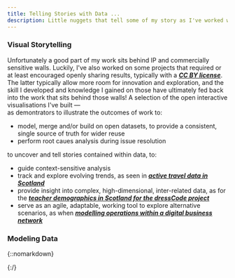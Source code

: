 ```yaml
---
title: Telling Stories with Data ...
description: Little nuggets that tell some of my story as I've worked with data in different places and with different people. And what I've learnt along the way.  
---
```



### Visual Storytelling
 
Unfortunately a good part of my work sits behind IP and commercially sensitive walls. Luckily, I've also worked on some projects that required or at least encouraged openly sharing results, typically with a [___CC BY license___](https://creativecommons.org/share-your-work/cclicenses). The latter typically allow more room for innovation and exploration, and the skill I developed and knowledge I gained on those have ultimately fed back into the work that sits behind those walls! A selection of the open interactive visualisations I've built &mdash;\
as demontrators to illustrate the outcomes of work to:
  * model, merge and/or build on open datasets, to provide a consistent, single source of truth for wider reuse
  * perform root caues analysis during issue resolution

to uncover and tell stories contained within data, to:  
  * guide context-sensitive analysis
  * track and explore evolving trends, as seen in [___active travel data in Scotland___](sta/sta-climate-change_cycling.html)
  * provide insight into complex, high-dimensional, inter-related data, as for the [___teacher demographics in Scotland for the dressCode project___](sta/sta_it_402_dress_code_teacher_demographics.html)
  * serve as an agile, adaptable, working tool to explore alternative scenarios, as when [___modelling operations within a digital business network___](ebri_dbn/index.html)

  
### Modeling Data

{::nomarkdown}
  <!-- a href="ebri_dashboard.html">EBRI dashboard</a -->

  <!-- p>d3.express is now Observable</p -->
{:/}
